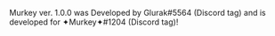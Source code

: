 Murkey ver. 1.0.0 was Developed by Glurak#5564 (Discord tag) and is developed for ✦Murkey✦#1204 (Discord tag)!
